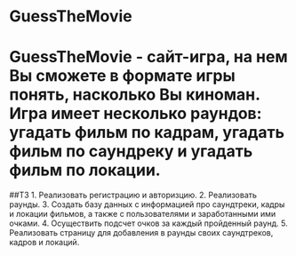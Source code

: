 # GuessTheMovie
<h1 align="left"> GuessTheMovie - сайт-игра, на нем Вы сможете в формате игры понять, насколько Вы киноман. Игра имеет несколько раундов: угадать фильм по кадрам, угадать фильм по саундреку и угадать фильм по локации.</h1>
##ТЗ
1. Реализовать регистрацию и авторизцию.
2. Реализовать раунды.
3. Создать базу данных с информацией про саундтреки, кадры и локации фильмов, а также с пользователями и заработанными ими очками.
4. Осуществить подсчет очков за каждый пройденный раунд.
5. Реализовать страницу для добавления в раунды своих саундтреков, кадров и локаций. 
